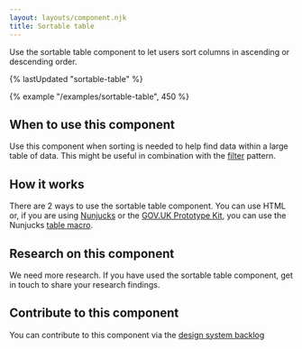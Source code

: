 ```yaml
---
layout: layouts/component.njk
title: Sortable table
---
```


Use the sortable table component to let users sort columns in ascending or descending order.

{% lastUpdated "sortable-table" %}

{% example "/examples/sortable-table", 450 %}

## When to use this component

Use this component when sorting is needed to help find data within a large table of data. This might be useful in combination with the [filter](../../patterns/filter-a-list) pattern.

## How it works

There are 2 ways to use the sortable table component. You can use HTML or, if you are using [Nunjucks](https://mozilla.github.io/nunjucks/) or the [GOV.UK Prototype Kit](https://govuk-prototype-kit.herokuapp.com/), you can use the Nunjucks [table macro](https://design-system.service.gov.uk/components/table/).

## Research on this component

We need more research. If you have used the sortable table component, get in touch to share your research findings.

## Contribute to this component

You can contribute to this component via the [design system backlog](https://github.com/ministryofjustice/moj-design-system-backlog/issues/23)
